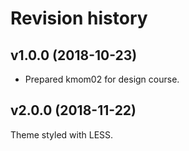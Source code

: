 Revision history
=======================



v1.0.0 (2018-10-23)
------------------------


* Prepared kmom02 for design course.

v2.0.0 (2018-11-22)
------------------------
Theme styled with LESS.
